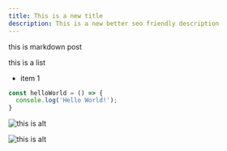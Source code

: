 ```yaml
---
title: This is a new title
description: This is a new better seo friendly description
---
```


this is markdown post

this is a list 

- item 1

```js
const helloWorld = () => {
  console.log('Hello World!');
}
```

![this is alt](/image/hexo-icon.png "this is title")

![this is alt](https://nofluffdigital.com/images/blog/google-app-script-url-checker-tutorial/404-tutorial-feature-image.PNG "this is title")